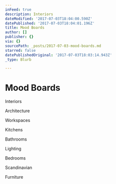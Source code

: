 ```yaml
---
inFeed: true
description: Interiors
dateModified: '2017-07-03T18:04:00.590Z'
datePublished: '2017-07-03T18:04:01.196Z'
title: Mood Boards
author: []
publisher: {}
via: {}
sourcePath: _posts/2017-07-03-mood-boards.md
starred: false
datePublishedOriginal: '2017-07-03T18:03:14.943Z'
_type: Blurb

---
```

# Mood Boards

Interiors

Architecture

Workspaces 

Kitchens

Bathrooms

Lighting

Bedrooms

Scandinavian 

Furniture